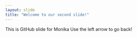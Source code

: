 ```yaml
--- 
layout: slide
title: "Welcome to our second slide!"
---
```

This is GitHub slide for Monika
Use the left arrow to go back!